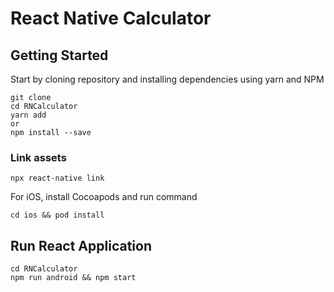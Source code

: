 # React Native Calculator

## Getting Started
Start by cloning repository and installing dependencies using yarn and NPM
```
git clone
cd RNCalculator
yarn add
or
npm install --save
```

### Link assets
```
npx react-native link
```

For iOS, install Cocoapods and run command
```
cd ios && pod install
```

## Run React Application
```
cd RNCalculator
npm run android && npm start
```